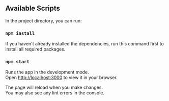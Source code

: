 ## Available Scripts

In the project directory, you can run:

### `npm install`
If you haven't already installed the dependencies, run this command first to install all required packages.

### `npm start`

Runs the app in the development mode.\
Open [http://localhost:3000](http://localhost:3000) to view it in your browser.

The page will reload when you make changes.\
You may also see any lint errors in the console.

